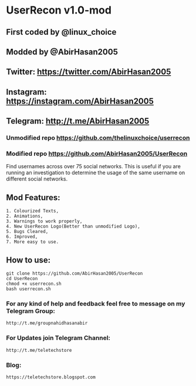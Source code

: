 # UserRecon v1.0-mod
## First coded by @linux_choice
## Modded by @AbirHasan2005
## Twitter: https://twitter.com/AbirHasan2005
## Instagram: https://instagram.com/AbirHasan2005
## Telegram: http://t.me/AbirHasan2005
### Unmodified repo https://github.com/thelinuxchoice/userrecon
### Modified repo https://github.com/AbirHasan2005/UserRecon

Find usernames across over 75 social networks.
This is useful if you are running an investigation to determine the usage of the same username on different social networks.

## Mod Features:
```
1. Colourized Texts,
2. Animations,
3. Warnings to work properly,
4. New UserRecon Logo(Better than unmodified Logo),
5. Bugs Cleared,
6. Improved,
7. More easy to use.
```

## How to use:
```
git clone https://github.com/AbirHasan2005/UserRecon
cd UserRecon
chmod +x userrecon.sh
bash userrecon.sh
```

### For any kind of help and feedback feel free to message on my Telegram Group:
```
http://t.me/groupnahidhasanabir
```
### For Updates join Telegram Channel:
```
http://t.me/teletechstore
```
### Blog:
```
https://teletechstore.blogspot.com
```
